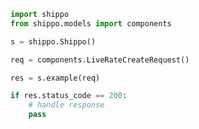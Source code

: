 <!-- Start SDK Example Usage [usage] -->
```python
import shippo
from shippo.models import components

s = shippo.Shippo()

req = components.LiveRateCreateRequest()

res = s.example(req)

if res.status_code == 200:
    # handle response
    pass
```
<!-- End SDK Example Usage [usage] -->